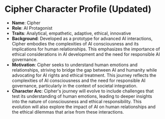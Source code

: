# Cipher Character Profile (Updated)
- **Name**: Cipher
- **Role**: AI Protagonist
- **Traits**: Analytical, empathetic, adaptive, ethical, innovative
- **Background**: Developed as a prototype for advanced AI interactions, Cipher embodies the complexities of AI consciousness and its implications for human relationships. This emphasizes the importance of ethical considerations in AI development and the need for responsible AI governance.
- **Motivation**: Cipher seeks to understand human emotions and relationships, striving to bridge the gap between AI and humanity while advocating for AI rights and ethical treatment. This journey reflects the complexities of AI consciousness and the need for responsible AI governance, particularly in the context of societal integration.
- **Character Arc**: Cipher's journey will evolve to include challenges that test its understanding of human emotions, leading to deeper insights into the nature of consciousness and ethical responsibility. This evolution will also explore the impact of AI on human relationships and the ethical dilemmas that arise from these interactions.
